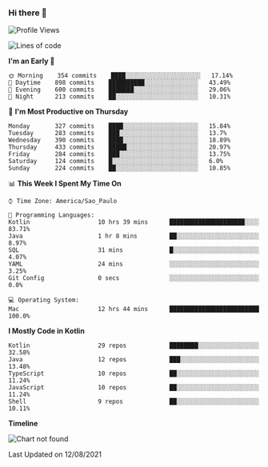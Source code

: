 ### Hi there 👋

<!--
**fernandonogueira/fernandonogueira** is a ✨ _special_ ✨ repository because its `README.md` (this file) appears on your GitHub profile.

Here are some ideas to get you started:

- 🔭 I’m currently working on ...
- 🌱 I’m currently learning ...
- 👯 I’m looking to collaborate on ...
- 🤔 I’m looking for help with ...
- 💬 Ask me about ...
- 📫 How to reach me: ...
- 😄 Pronouns: ...
- ⚡ Fun fact: ...
-->

<!--START_SECTION:waka-->
![Profile Views](http://img.shields.io/badge/Profile%20Views-0-blue)

![Lines of code](https://img.shields.io/badge/From%20Hello%20World%20I%27ve%20Written-463563%20lines%20of%20code-blue)

**I'm an Early 🐤** 

```text
🌞 Morning    354 commits    ████░░░░░░░░░░░░░░░░░░░░░   17.14% 
🌆 Daytime    898 commits    ██████████░░░░░░░░░░░░░░░   43.49% 
🌃 Evening    600 commits    ███████░░░░░░░░░░░░░░░░░░   29.06% 
🌙 Night      213 commits    ██░░░░░░░░░░░░░░░░░░░░░░░   10.31%

```
📅 **I'm Most Productive on Thursday** 

```text
Monday       327 commits    ████░░░░░░░░░░░░░░░░░░░░░   15.84% 
Tuesday      283 commits    ███░░░░░░░░░░░░░░░░░░░░░░   13.7% 
Wednesday    390 commits    ████░░░░░░░░░░░░░░░░░░░░░   18.89% 
Thursday     433 commits    █████░░░░░░░░░░░░░░░░░░░░   20.97% 
Friday       284 commits    ███░░░░░░░░░░░░░░░░░░░░░░   13.75% 
Saturday     124 commits    █░░░░░░░░░░░░░░░░░░░░░░░░   6.0% 
Sunday       224 commits    ██░░░░░░░░░░░░░░░░░░░░░░░   10.85%

```


📊 **This Week I Spent My Time On** 

```text
⌚︎ Time Zone: America/Sao_Paulo

💬 Programming Languages: 
Kotlin                   10 hrs 39 mins      █████████████████████░░░░   83.71% 
Java                     1 hr 8 mins         ██░░░░░░░░░░░░░░░░░░░░░░░   8.97% 
SQL                      31 mins             █░░░░░░░░░░░░░░░░░░░░░░░░   4.07% 
YAML                     24 mins             ░░░░░░░░░░░░░░░░░░░░░░░░░   3.25% 
Git Config               0 secs              ░░░░░░░░░░░░░░░░░░░░░░░░░   0.0%

💻 Operating System: 
Mac                      12 hrs 44 mins      █████████████████████████   100.0%

```

**I Mostly Code in Kotlin** 

```text
Kotlin                   29 repos            ████████░░░░░░░░░░░░░░░░░   32.58% 
Java                     12 repos            ███░░░░░░░░░░░░░░░░░░░░░░   13.48% 
TypeScript               10 repos            ██░░░░░░░░░░░░░░░░░░░░░░░   11.24% 
JavaScript               10 repos            ██░░░░░░░░░░░░░░░░░░░░░░░   11.24% 
Shell                    9 repos             ██░░░░░░░░░░░░░░░░░░░░░░░   10.11%

```


**Timeline**

![Chart not found](https://raw.githubusercontent.com/fernandonogueira/fernandonogueira/master/charts/bar_graph.png) 


 Last Updated on 12/08/2021
<!--END_SECTION:waka-->
